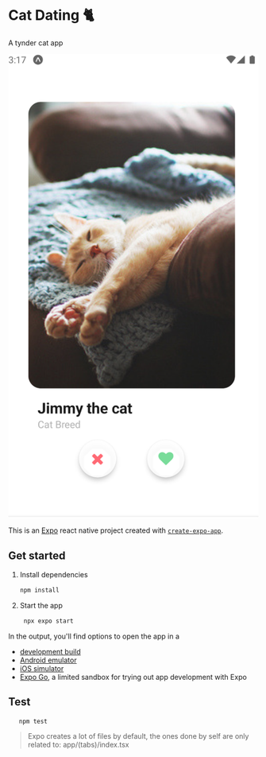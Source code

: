 # Cat Dating 🐈

A tynder cat app

![screen](https://github.com/Rolando-Barbella/cat-sample-dating/blob/main/assets/images/jimmy-cat.png)


This is an [Expo](https://expo.dev) react native project created with [`create-expo-app`](https://www.npmjs.com/package/create-expo-app).

## Get started

1. Install dependencies

   ```bash
   npm install
   ```

2. Start the app

   ```bash
    npx expo start
   ```

In the output, you'll find options to open the app in a

- [development build](https://docs.expo.dev/develop/development-builds/introduction/)
- [Android emulator](https://docs.expo.dev/workflow/android-studio-emulator/)
- [iOS simulator](https://docs.expo.dev/workflow/ios-simulator/)
- [Expo Go](https://expo.dev/go), a limited sandbox for trying out app development with Expo

## Test

```bash
   npm test
```

> Expo creates a lot of files by default, the ones done by self are only related to: app/(tabs)/index.tsx